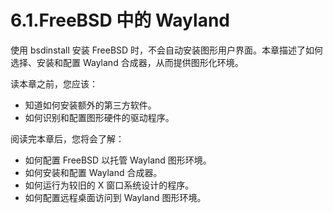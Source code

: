 # 6.1.FreeBSD 中的 Wayland

使用 bsdinstall 安装 FreeBSD 时，不会自动安装图形用户界面。本章描述了如何选择、安装和配置 Wayland 合成器，从而提供图形化环境。

读本章之前，您应该：

* 知道如何安装额外的第三方软件。
* 如何识别和配置图形硬件的驱动程序。

阅读完本章后，您将会了解：

* 如何配置 FreeBSD 以托管 Wayland 图形环境。
* 如何安装和配置 Wayland 合成器。
* 如何运行为较旧的 X 窗口系统设计的程序。
* 如何配置远程桌面访问到 Wayland 图形环境。
